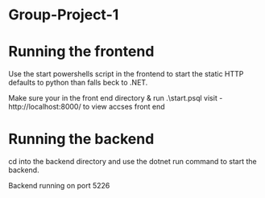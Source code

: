 # Group-Project-1

# Running the frontend
Use the start powershells script in the frontend to start the static HTTP defaults to python than falls beck to .NET.

Make sure your in the front end directory & run .\start.psql
visit - http://localhost:8000/ to view accses front end

# Running the backend

cd into the backend directory and use the dotnet run command to start the backend.

Backend running on port 5226